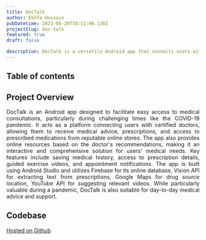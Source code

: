 ```yaml
---
title: DocTalk
author: Ekhfa Hossain
pubDatetime: 2023-06-20T10:11:06.130Z
projectSlug: doc-talk
featured: true
draft: false

description: DocTalk is a versatile Android app that connects users with certified doctors, offering medical consultations, prescriptions, and medication procurement, with features tailored for pandemic and everyday healthcare needs.
---
```


## Table of contents

## Project Overview

<p style='text-align: justify;'>
DocTalk is an Android app designed to facilitate easy access to medical consultations, particularly during challenging times like the COVID-19 pandemic. It acts as a platform connecting users with certified doctors, allowing them to receive medical advice, prescriptions, and access to prescribed medications from reputable online stores. The app also provides online resources based on the doctor's recommendations, making it an interactive and comprehensive solution for users' medical needs. Key features include saving medical history, access to prescription details, guided exercise videos, and appointment notifications. The app is built using Android Studio and utilizes Firebase for its online database, Vision API for extracting text from prescriptions, Google Maps for drug source location, YouTube API for suggesting relevant videos. While particularly valuable during a pandemic, DocTalk is also suitable for day-to-day medical advice and support.
</p>

## Codebase

[Hosted on Github](https://github.com/MrMandalNSU/cse299DocTalk)
